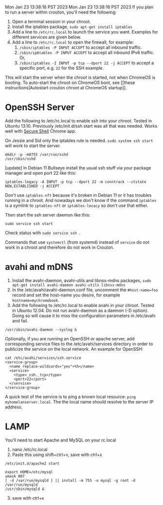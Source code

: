 Mon Jan 23 13:38:16 PST 2023
Mon Jan 23 13:38:16 PST 2023
If you plan to run a server within crouton, you'll need the following:

1. Open a terminal session in your chroot.
2. Install the iptables package, `sudo apt-get install iptables`
3. Add a line to `/etc/rc.local` to launch the service you want. Examples for different services are given below.
4. Add a line to `/etc/rc.local` to open the firewall, for example:
    1. `/sbin/iptables -P INPUT ACCEPT` to accept all inbound traffic. 
    2. `/sbin/ip6tables -P INPUT ACCEPT` to accept all inbound IPv6 traffic. Or,
    3. `/sbin/iptables -I INPUT -p tcp --dport 22 -j ACCEPT` to accept a specific port, e.g. `22` for the SSH example.

This will start the server when the chroot is started, not when ChromeOS is booting. To auto-start the chroot on ChromeOS boot, see [[these instructions|Autostart crouton chroot at ChromeOS startup]].

# OpenSSH Server
Add the following to /etc/rc.local to enable ssh into your chroot. Tested in Ubuntu 13.10. Previously /etc/init.d/ssh start was all that was needed. Works well with [Secure Shell](https://chrome.google.com/webstore/detail/secure-shell/pnhechapfaindjhompbnflcldabbghjo) Chrome app.

On Jessie and Sid only the iptables rule is needed. `sudo system ssh start` will work to start the server.

```
mkdir -p -m0755 /var/run/sshd
/usr/sbin/sshd
```
[update] In Debian 11 Bullseye install the usual ssh stuff via your package manager and open port 22 like this:
```
iptables-legacy -A INPUT -p tcp --dport 22 -m conntrack --ctstate NEW,ESTABLISHED -j ACCEPT
```
Don't use `iptables-nft` because it's broken in Debian 11 or it has troubles running in a chroot. And nowadays we don't know if the command `iptables` is a symlink to `iptables-nft` or `iptables-lecacy` so don't use that either. 

Then start the ssh server daemon like this:
```
sudo service ssh start
```
Check status with `sudo service ssh `.

Commands that use `systemctl` (from systemd) instead of `service` do *not* work in a chroot and therefore do not work in Crouton. 

# avahi and mDNS
1. Install the avahi-daemon, avahi-utils and libnss-mdns packages, `sudo apt-get install avahi-daemon avahi-utils libnss-mdns`
2. In the /etc/avahi/avahi-daemon.conf file, uncomment the `#host-name=foo` record and set the host-name you desire, for example `hostname=mychromebook`.
3. Add the following to /etc/rc.local to enable avahi in your chroot. Tested in Ubuntu 12.04. Do not run avahi-daemon as a daemon (-D option). Doing so will cause it to miss the configuration parameters in /etc/avahi and fail.

`/usr/sbin/avahi-daemon --syslog &`

Optionally, if you are running an OpenSSH or apache server, add corresponding service files to the /etc/avahi/services directory in order to publicize the service on the local network. An example for OpenSSH:
```
cat /etc/avahi/services/ssh.service
<service-group>
  <name replace-wildcards="yes">%h</name>
  <service>
    <type>_ssh._tcp</type>
    <port>22</port>
  </service>
</service-group>
```
A quick test of the service is to ping a known local resource: `ping myhomelanserver.local`. The the local name should resolve to the server IP address.

# LAMP
You'll need to start Apache and MySQL on your rc.local

1. nano /etc/rc.local
2. Paste this using shift+ctrl+v, save with ctrl+x
```
/etc/init.d/apache2 start

export HOME=/etc/mysql
umask 007
[ -d /var/run/mysqld ] || install -m 755 -o mysql -g root -d /var/run/mysqld
/usr/sbin/mysqld &
```
3. save with ctrl+x